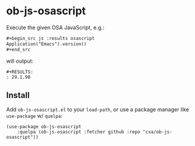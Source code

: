 # ob-js-osascript

Execute the given OSA JavaScript, e.g.:

```org
#+begin_src js :results osascript
Application("Emacs").version()
#+end_src
```

will output:

```
#+RESULTS:
: 29.1.90
```

## Install

Add `ob-js-osascript.el` to your `load-path`, or use a package manager like `use-package` w/ `quelpa`:

```elisp
(use-package ob-js-osascript
    :quelpa (ob-js-osascript :fetcher github :repo "cxa/ob-js-osascript"))
```

